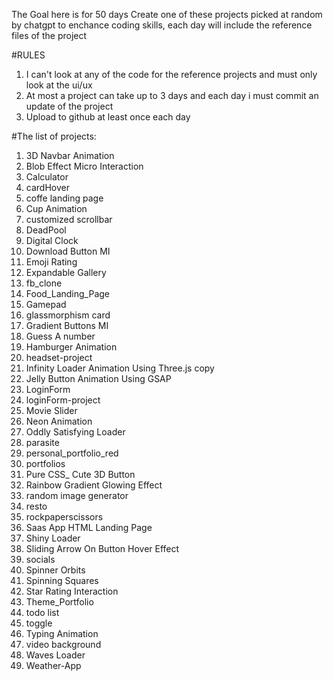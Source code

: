 The Goal here is for 50 days Create one of these projects picked at random by chatgpt to enchance coding skills, each day will include the reference files of the project

#RULES
1. I can't look at any of the code for the reference projects and must only look at the ui/ux
2. At most a project can take up to 3 days and each day i must commit an update of the project
3. Upload to github at least once each day

	
#The list of projects:
1. 3D Navbar Animation
2. Blob Effect Micro Interaction
3. Calculator
4. cardHover
5. coffe landing page
6. Cup Animation
7. customized scrollbar
8. DeadPool
9. Digital Clock
10. Download Button MI
11. Emoji Rating
12. Expandable Gallery
13. fb_clone
14. Food_Landing_Page
15. Gamepad
16. glassmorphism card
17. Gradient Buttons MI
18. Guess A number
19. Hamburger Animation
20. headset-project
21. Infinity Loader Animation Using Three.js copy
22. Jelly Button Animation Using GSAP
23. LoginForm
24. loginForm-project
25. Movie Slider
26. Neon Animation
27. Oddly Satisfying Loader
28. parasite
29. personal_portfolio_red
30. portfolios
31. Pure CSS_ Cute 3D Button
32. Rainbow Gradient Glowing Effect
33. random image generator
34. resto
35. rockpaperscissors
36. Saas App HTML Landing Page
37. Shiny Loader
38. Sliding Arrow On Button Hover Effect
39. socials
40. Spinner Orbits
41. Spinning Squares
42. Star Rating Interaction
43. Theme_Portfolio
44. todo list
45. toggle
46. Typing Animation
47. video background
48. Waves Loader
49. Weather-App
